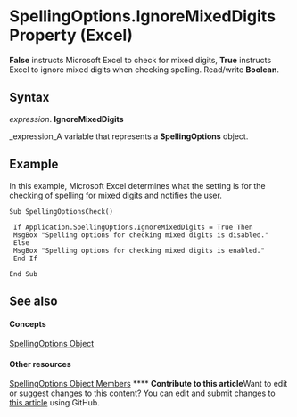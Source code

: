 
# SpellingOptions.IgnoreMixedDigits Property (Excel)

 **False** instructs Microsoft Excel to check for mixed digits, **True** instructs Excel to ignore mixed digits when checking spelling. Read/write **Boolean**.


## Syntax

 _expression_. **IgnoreMixedDigits**

 _expression_A variable that represents a  **SpellingOptions** object.


## Example

In this example, Microsoft Excel determines what the setting is for the checking of spelling for mixed digits and notifies the user.


```
Sub SpellingOptionsCheck() 
 
 If Application.SpellingOptions.IgnoreMixedDigits = True Then 
 MsgBox "Spelling options for checking mixed digits is disabled." 
 Else 
 MsgBox "Spelling options for checking mixed digits is enabled." 
 End If 
 
End Sub
```


## See also


#### Concepts


 [SpellingOptions Object](3ba7d0b4-bebb-0cc9-cb50-066d1c19d876.md)
#### Other resources


 [SpellingOptions Object Members](d25612d9-256d-de1b-e89b-0440f37d9caa.md)
****   **Contribute to this article**Want to edit or suggest changes to this content? You can edit and submit changes to  [this article](https://github.com/jhershey00/VBA_Excel_Test/OpenXMLCon/articles/6803fa80-3850-5b34-d22b-3d617c14e537.md) using GitHub.

